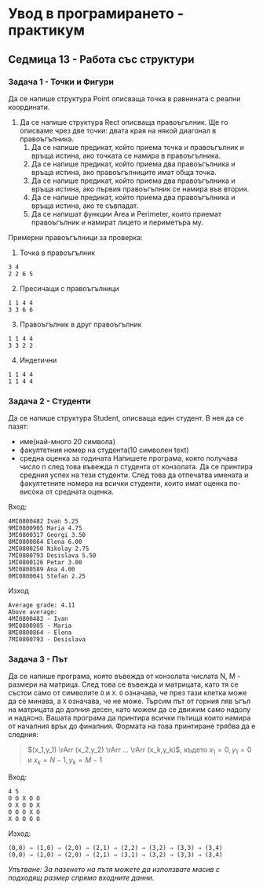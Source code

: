 # Увод в програмирането - практикум
## Седмица 13 - Работа със структури

### Задача 1 - Точки и Фигури
Да се напише структура Point описваща точка в равнината с реални координати. 

1. Да се напише структура Rect описваща правоъгълник. Ще го описваме чрез две точки: двата края на някой диагонал в правоъгълника.
   1. Да се напише предикат, който приема точка и правоъгълник и връща истина, ако точката се намира в правоъгълника. 
   2.  Да се напише предикат, който приема два правоъгълника и връща истина, ако правоъгълниците имат обща точка.
   3.  Да се напише предикат, който приема два правоъгълника и връща истина, ако първия правоъгълник се намира във втория. 
   4.  Да се напише предикат, който приема два правоъгълника и връща истина, ако те съвпадат.
   5.  Да се напишат функции Area и Perimeter, които приемат правоъгълник и намират лицето и периметъра му.

Примерни правоъгълници за проверка:

1. Точка в правоъгълник
``` 
3 4 
2 2 6 5 
```
2. Пресичащи с правоъгълници
```
1 1 4 4
3 3 6 6
```
3. Правоъгълник в друг правоъгълник
```
1 1 4 4
3 3 2 2
```
4. Индетични
```
1 1 4 4
1 1 4 4
```

### Задача 2 - Студенти
Да се напише структура Student, описваща един студент. В нея да се пазят:
- име(най-много 20 символа)
- факултетния номер на студента(10 символен text)
- средна оценка за годината
Напишете програма, която получава число n след това въвежда n студента от конзолата. Да се принтира средния успех на тези студенти. След това да отпечатва имената и факултетните номера на всички студенти, които имат оценка по-висока от средната оценка.

Вход:
```
4MI0800482 Ivan 5.25  
9MI0800905 Maria 4.75  
3MI0800317 Georgi 3.50  
8MI0800864 Elena 6.00  
2MI0800250 Nikolay 2.75  
7MI0800793 Desislava 5.50  
1MI0800126 Petar 3.00  
5MI0800589 Ana 4.00  
0MI0800041 Stefan 2.25
```
Изход
```
Average grade: 4.11
Above average:
4MI0800482 - Ivan
9MI0800905 - Maria
8MI0800864 - Elena
7MI0800793 - Desislava
```
### Задача 3 - Път
Да се напише програма, която въвежда от конзолата числата N, M - размери на матрица. След това се въвежда и матрицата, като тя се състои само от символите `O` и `X`. `O` означава, че през тази клетка може да се минава, а `X` означава, че не може. Търсим път от горния ляв ъгъл на матрицата до долния десен, като можем да се движим само надолу и надясно. Вашата програма да принтира всички пътища които намира от началния връх до финалния. Формата на това принтиране трябва да е следния:
> $(x_1,y_1) \rArr (x_2,y_2) \rArr ... \rArr (x_k,y_k)$, където $x_1 = 0, y_1 = 0$ и $x_k = N-1, y_k = M-1$

Вход:
```
4 5  
O O X O O  
O X O O X  
O O O X O  
X O O O O 
```
Изход:
```
(0,0) ⇒ (1,0) ⇒ (2,0) ⇒ (2,1) ⇒ (2,2) ⇒ (3,2) ⇒ (3,3) ⇒ (3,4)  
(0,0) ⇒ (1,0) ⇒ (2,0) ⇒ (2,1) ⇒ (3,1) ⇒ (3,2) ⇒ (3,3) ⇒ (3,4) 
```

*Упътване: За пазенето на пътя можете да използвате масив с подходящ размер спрямо входните данни.*